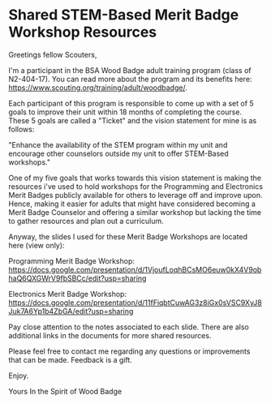 # Shared STEM-Based Merit Badge Workshop Resources

Greetings fellow Scouters,  

I'm a participant in the BSA Wood Badge adult training program (class of N2-404-17). You can read more about the program and its benefits here: https://www.scouting.org/training/adult/woodbadge/.  

Each participant of this program is responsible to come up with a set of 5 goals to improve their unit within 18 months of completing the course. These 5 goals are called a "Ticket" and the vision statement for mine is as follows:  

"Enhance the availability of the STEM program within my unit and encourage other counselors outside my unit to offer STEM-Based workshops."
  
One of my five goals that works towards this vision statement is making the resources i've used to hold workshops for the Programming and Electronics Merit Badges publicly available for others to leverage off and improve upon. Hence, making it easier for adults that might have considered becoming a Merit Badge Counselor and offering a similar workshop but lacking the time to gather resources and plan out a curriculum. 
  
Anyway, the slides I used for these Merit Badge Workshops are located here (view only):

Programming Merit Badge Workshop:</br>
https://docs.google.com/presentation/d/1VjoufLoqhBCsMO6euw0kX4V9obhaQ6QXGWrV9fbSBCc/edit?usp=sharing

Electronics Merit Badge Workshop:</br>
https://docs.google.com/presentation/d/11fFiqbtCuwAG3z8iGx0sVSC9XyJ8Juk7A6Yp1b4ZbGA/edit?usp=sharing
  

Pay close attention to the notes associated to each slide. There are also additional links in the documents for more shared resources.

Please feel free to contact me regarding any questions or improvements that can be made. Feedback is a gift. 

Enjoy.

Yours In the Spirit of Wood Badge
